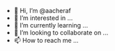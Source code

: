 - 👋 Hi, I’m @aacheraf
- 👀 I’m interested in ...
- 🌱 I’m currently learning ...
- 💞️ I’m looking to collaborate on ...
- 📫 How to reach me ...

<!---
aacheraf/aacheraf is a ✨ special ✨ repository because its `README.md` (this file) appears on your GitHub profile.
You can click the Preview link to take a look at your changes.
--->
